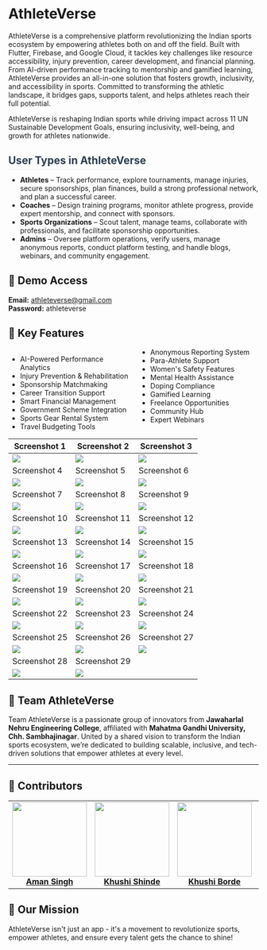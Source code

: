 <h1>AthleteVerse</h1>

AthleteVerse is a comprehensive platform revolutionizing the Indian sports ecosystem by empowering athletes both on and off the field. Built with Flutter, Firebase, and Google Cloud, it tackles key challenges like resource accessibility, injury prevention, career development, and financial planning. From AI-driven performance tracking to mentorship and gamified learning, AthleteVerse provides an all-in-one solution that fosters growth, inclusivity, and accessibility in sports. Committed to transforming the athletic landscape, it bridges gaps, supports talent, and helps athletes reach their full potential.

AthleteVerse is reshaping Indian sports while driving impact across 11 UN Sustainable Development Goals, ensuring inclusivity, well-being, and growth for athletes nationwide.
</div>




## <span style="color: #2c3e50; border-bottom: 1px solid #eee; padding-bottom: 5px; margin-top: 30px;">User Types in AthleteVerse</span>

- **Athletes** – Track performance, explore tournaments, manage injuries, secure sponsorships, plan finances, build a strong professional network, and plan a successful career.
- **Coaches** – Design training programs, monitor athlete progress, provide expert mentorship, and connect with sponsors.
- **Sports Organizations** – Scout talent, manage teams, collaborate with professionals, and facilitate sponsorship opportunities.
- **Admins** – Oversee platform operations, verify users, manage anonymous reports, conduct platform testing, and handle blogs, webinars, and community engagement.





## 🔑 Demo Access
**Email:** athleteverse@gmail.com  
**Password:** athleteverse

## 🚀 Key Features
<div style="columns: 2; column-gap: 20px;">

- AI-Powered Performance Analytics
- Injury Prevention & Rehabilitation
- Sponsorship Matchmaking
- Career Transition Support
- Smart Financial Management
- Government Scheme Integration
- Sports Gear Rental System
- Travel Budgeting Tools
- Anonymous Reporting System
- Para-Athlete Support
- Women's Safety Features
- Mental Health Assistance
- Doping Compliance
- Gamified Learning
- Freelance Opportunities
- Community Hub
- Expert Webinars
</div>

| Screenshot 1           | Screenshot 2           | Screenshot 3           |
|------------------------|------------------------|------------------------|
| ![](screenshots/1.jpeg)  | ![](screenshots/2.jpeg)  | ![](screenshots/3.jpeg)  |
| Screenshot 4           | Screenshot 5           | Screenshot 6           |
| ![](screenshots/4.jpeg)  | ![](screenshots/5.jpeg)  | ![](screenshots/6.jpeg)  |
| Screenshot 7           | Screenshot 8           | Screenshot 9           |
| ![](screenshots/7.jpeg)  | ![](screenshots/8.jpeg)  | ![](screenshots/9.jpeg)  |
| Screenshot 10          | Screenshot 11          | Screenshot 12          |
| ![](screenshots/10.jpeg) | ![](screenshots/11.jpeg) | ![](screenshots/12.jpeg) |
| Screenshot 13          | Screenshot 14          | Screenshot 15          |
| ![](screenshots/13.jpeg) | ![](screenshots/14.jpeg) | ![](screenshots/15.jpeg) |
| Screenshot 16          | Screenshot 17          | Screenshot 18          |
| ![](screenshots/16.jpeg) | ![](screenshots/17.jpeg) | ![](screenshots/18.jpeg) |
| Screenshot 19          | Screenshot 20          | Screenshot 21          |
| ![](screenshots/19.jpeg) | ![](screenshots/20.jpeg) | ![](screenshots/21.jpeg) |
| Screenshot 22          | Screenshot 23          | Screenshot 24          |
| ![](screenshots/22.jpeg) | ![](screenshots/23.jpeg) | ![](screenshots/24.jpeg) |
| Screenshot 25          | Screenshot 26          | Screenshot 27          |
| ![](screenshots/25.jpeg) | ![](screenshots/26.jpeg) | ![](screenshots/27.jpeg) |
| Screenshot 28          | Screenshot 29          |                        |
| ![](screenshots/28.jpeg) | ![](screenshots/29.jpeg) |                        |
## 👥 Team AthleteVerse

Team AthleteVerse is a passionate group of innovators from **Jawaharlal Nehru Engineering College**, affiliated with **Mahatma Gandhi University, Chh. Sambhajinagar**. United by a shared vision to transform the Indian sports ecosystem, we’re dedicated to building scalable, inclusive, and tech-driven solutions that empower athletes at every level.

---

## 🚀 Contributors

<table>
  <tr>
    <td align="center">
      <a href="https://www.linkedin.com/in/aman-singh35/" target="_blank">
        <img src="team/aman.JPG" width="150"/><br/>
        <b>Aman Singh</b>
      </a>
    </td>
    <td align="center">
      <a href="https://www.linkedin.com/in/khushi-shinde-b32287291" target="_blank">
        <img src="team/khushishinde.jpg" width="150"/><br/>
        <b>Khushi Shinde</b>
      </a>
    </td>
    <td align="center">
      <a href="https://www.linkedin.com/in/khushi-borde-759258303" target="_blank">
        <img src="team/khushiborde.jpg" width="150"/><br/>
        <b>Khushi Borde</b>
      </a>
    </td>
    <td align="center">
      <a href="https://www.linkedin.com/in/omthoratcse/" target="_blank">
        <img src="team/om.jpeg" width="150"/><br/>
        <b>Om Thorat</b>
      </a>
    </td>
  </tr>
</table>

## 🌟 Our Mission
AthleteVerse isn't just an app - it's a movement to revolutionize sports, empower athletes, and ensure every talent gets the chance to shine!